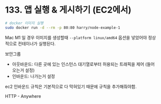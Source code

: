 # 133. 앱 실행 & 게시하기 (EC2에서)

```bash
# docker 이미지 실행
sudo docker run -d --rm -p 80:80 harry/node-example-1
```

Mac M1 일 경우 이미지를 생성할때 `--platform linux/amd64` 옵션을 넣었어야 정상적으로 컨테이너가 실행된다.


보안그룹
- 아웃바운드: 다른 곳에 있는 인스턴스 대기열로부터 허용되는 트래픽을 제어 (들어오는거 설정)
- 인바운드: 나가는거 설정

ec2 인바운드 규칙은 기본적으로 다 막혀있기 때문에 규칙을 추가해줘야함.

HTTP - Anywhere